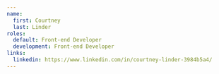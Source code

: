 ```yaml
---
name:
  first: Courtney
  last: Linder
roles:
  default: Front-end Developer
  development: Front-end Developer
links:
  linkedin: https://www.linkedin.com/in/courtney-linder-3984b5a4/
---
```

